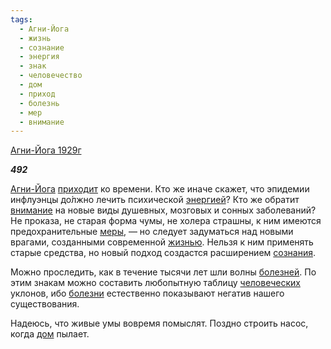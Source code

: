 ```yaml
---
tags:
  - Агни-Йога
  - жизнь
  - сознание
  - энергия
  - знак
  - человечество
  - дом
  - приход
  - болезнь
  - мер
  - внимание
---
```

[Агни-Йога 1929г](https://127.0.0.1:4002/agni/1929)

___492___

[Агни-Йога](../../../tags/#Агни-Йога) [приходит](../../../tags/#приход) ко времени. Кто же иначе скажет, что эпидемии инфлуэнцы до́лжно лечить психической [энергией](../../../tags/#энергия)? Кто же обратит [внимание](../../../tags/#внимание) на новые виды душевных, мозговых и сонных заболеваний? Не проказа, не старая форма чумы, не холера страшны, к ним имеются предохранительные [меры](../../../tags/#мер), — но следует задуматься над новыми врагами, созданными современной [жизнью](../../../tags/#жизнь). Нельзя к ним применять старые средства, но новый подход создастся расширением [сознания](../../../tags/#сознание).   

Можно проследить, как в течение тысячи лет шли волны [болезней](../../../tags/#болезнь). По этим знакам можно составить любопытную таблицу [человеческих](../../../tags/#человечество) уклонов, ибо [болезни](../../../tags/#болезнь) естественно показывают негатив нашего существования.   

Надеюсь, что живые умы вовремя помыслят. Поздно строить насос, когда [дом](../../../tags/#дом) пылает.